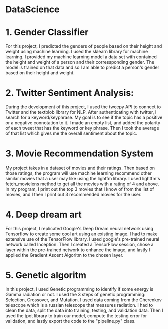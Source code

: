 # DataScience

# 1. Gender Classifier

For this project, I predicted the genders of people based on their height and weight using machine learning. I used the sklearn library for machine learning. I provided my machine learning model a data set with contained the height and weight of a person and their corressponding gender. The model is trained on that data and so I am able to predict a person's gender based on their height and weight.

# 2. Twitter Sentiment Analysis:

During the development of this project, I used the tweepy API to connect to Twitter and the textblob library for NLP. After authenticating with twitter, I search for a keyword/keyphrase. My goal is to see if the topic has a positive or a negative connotation to it. I made an empty list, and added the polarity of each tweet that has the keyword or key phrase. Then I took the average of that list which gives me the overall sentiment about the topic.

# 3. Movie Recommendation System

My project takes in a dataset of movies and their ratings. Then based on those ratings, the program will use machine learning recommend other similar movies that a user may like using the lightfm library. I used lightfm's fetch_movielens method to get all the movies with a rating of 4 and above. In my program, I print out the top 3 movies that I know of from the list of movies, and I then I print out 3 recommended movies for the user.  

# 4. Deep dream art

For this project, I replicated Google's Deep Dream neural network using Tensorflow to create some cool art using an existing image. I had to make extensive use of the TensorFlow library. I used google's pre-trained neural network called Inception. Then I created a TensorFlow session, chose a layer within the pre-trained network to enhance the image, and lastly I applied the Gradient Ascent Algoritm to the chosen layer.    

# 5. Genetic algoritm

In this project, I used Genetic programming to identify if some energy is Gamma radiation or not. I used the 3 steps of genetic programming: Selection, Crossover, and Mutation. I used data coming from the Cherenkov telescope which is a russian telescope that measures radiation. I had to clean the data, split the data into training, testing, and validation data. Then I used the tpot library to train our model, compute the testing error for validation, and lastly export the code to the "pipeline.py" class.  
